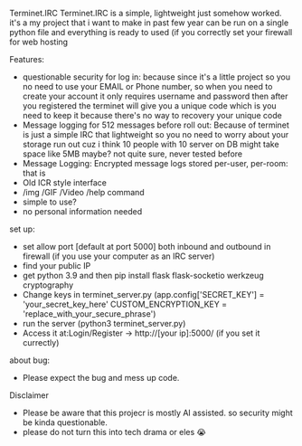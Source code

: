 Terminet.IRC
Terminet.IRC is a simple, lightweight just somehow worked. it's a my project that i want to make in past few year can be run on a single python file and everything is ready to used (if you correctly set your firewall for web hosting



Features:
- questionable security for log in: because since it's a little project so you no need to use your EMAIL or Phone number, so when you need to create your account it only requires username and password then after you registered the terminet will give you a unique code which is you need to keep it because there's no way to recovery your unique code
- Message logging for 512 messages before roll out: Because of terminet is just a simple IRC that lightweight so you no need to worry about your storage run out cuz i think 10 people with 10 server on DB might take space like 5MB maybe? not quite sure, never tested before
- Message Logging: Encrypted message logs stored per-user, per-room: that is
- Old ICR style interface
- /img <link> /GIF <link> /Video <link> /help command
- simple to use?
- no personal information needed


set up:
- set allow port [default at port 5000] both inbound and outbound in firewall (if you use your computer as an IRC server)
- find your public IP
- get python 3.9 and then pip install flask flask-socketio werkzeug cryptography
- Change keys in terminet_server.py (app.config['SECRET_KEY'] = 'your_secret_key_here' CUSTOM_ENCRYPTION_KEY = 'replace_with_your_secure_phrase')
- run the server (python3 terminet_server.py)
- Access it at:Login/Register → http://[your ip]:5000/ (if you set it currectly)


about bug:
- Please expect the bug and mess up code.


Disclaimer 
- Please be aware that this projecr is mostly AI assisted. so security might be kinda questionable.
- please do not turn this into tech drama or eles 😭
